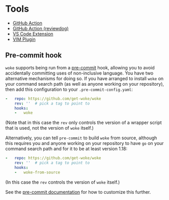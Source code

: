 # Tools

- [GitHub Action](https://github.com/marketplace/actions/run-woke)
- [GitHub Action (reviewdog)](https://github.com/marketplace/actions/run-woke-with-reviewdog)
- [VS Code Extension](https://marketplace.visualstudio.com/items?itemName=get-woke.vscode-woke)
- [VIM Plugin](https://github.com/get-woke/vim-woke)

## Pre-commit hook

`woke` supports being run from a [pre-commit](https://pre-commit.com/) hook,
allowing you to avoid accidentally committing uses of non-inclusive
language.
You have two alternative mechanisms for doing so.
If you have arranged to install `woke` on your command search path (as well
as anyone working on your repository), then add this configuration to your
`.pre-commit-config.yaml`:

```yaml
-   repo: https://github.com/get-woke/woke
    rev: ''  # pick a tag to point to
    hooks:
    -   woke
```

(Note that in this case the `rev` only controls the version of a wrapper
script that is used, not the version of `woke` itself.)

Alternatively, you can tell `pre-commit` to build `woke` from source,
although this requires you and anyone working on your repository to have
`go` on your command search path and for it to be at least version 1.18:

```yaml
-   repo: https://github.com/get-woke/woke
    rev: ''  # pick a tag to point to
    hooks:
    -   woke-from-source
```

(In this case the `rev` controls the version of `woke` itself.)

See the [pre-commit
documentation](https://pre-commit.com/#pre-commit-configyaml---hooks) for
how to customize this further.
